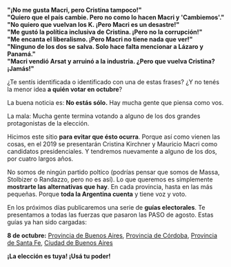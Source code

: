 **"¡No me gusta Macri, pero Cristina tampoco!"**\
**"Quiero que el país cambie. Pero no como lo hacen Macri y 'Cambiemos'."**\
**"No quiero que vuelvan los K. ¡Pero Macri es un desastre!"**\
**"Me gustó la política inclusiva de Cristina. ¡Pero no la corrupción!"**\
**"Me encanta el liberalismo. ¡Pero Macri no tiene nada que ver!"**\
**"Ninguno de los dos se salva. Solo hace falta mencionar a Lázaro y Panamá."**\
**"Macri vendió Arsat y arruinó a la industria. ¿Pero que vuelva Cristina? ¡Jamás!"**


¿Te sentís identificada o identificado con una de estas frases? ¿Y no tenés la menor idea **a quién votar en octubre**?

La buena noticia es: **No estás sólo.** Hay mucha gente que piensa como vos.

La mala: Mucha gente termina votando a alguno de los dos grandes protagonistas de la elección.

Hicimos este sitio **para evitar que ésto ocurra**. Porque así como vienen las cosas, en el 2019 se presentarán Cristina Kirchner y Mauricio Macri como candidatos presidenciales. Y tendremos nuevamente a alguno de los dos, por cuatro largos años.

No somos de ningún partido poltico (podrías pensar que somos de Massa, Stolbizer o Randazzo, pero no es así). Lo que queremos es simplemente **mostrarte las alternativas que hay**. En cada provincia, hasta en las más pequeñas. Porque **toda la Argentina cuenta** y tiene voz y voto.

En los próximos días publicaremos una serie de **guías electorales**. Te presentamos a todas las fuerzas que pasaron las PASO de agosto. Estas guías ya han sido cargadas:

**8 de octubre:** [Provincia de Buenos Aires](/buenos-aires-2017/), [Provincia de Córdoba](/cordoba-2017/), [Provincia de Santa Fe](/santa-fe-2017/), [Ciudad de Buenos Aires](/caba-capital-2017/)

**¡La elección es tuya! ¡Usá tu poder!**
